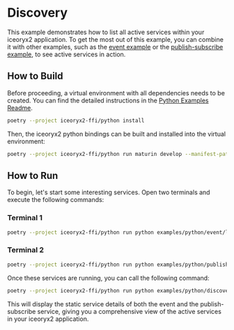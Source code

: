 # Discovery

This example demonstrates how to list all active services within your iceoryx2
application. To get the most out of this example, you can combine it with other
examples, such as the [event example](../event/) or the
[publish-subscribe example](../publish_subscribe/), to see active services in
action.

## How to Build

Before proceeding, a virtual environment with all dependencies needs to be
created. You can find the detailed instructions in the
[Python Examples Readme](../README.md).

```sh
poetry --project iceoryx2-ffi/python install
```

Then, the iceoryx2 python bindings can be built and installed into the virtual
environment:

```sh
poetry --project iceoryx2-ffi/python run maturin develop --manifest-path iceoryx2-ffi/python/Cargo.toml --target-dir target/ff/python
```

## How to Run

To begin, let's start some interesting services. Open two terminals and execute
the following commands:

### Terminal 1

```sh
poetry --project iceoryx2-ffi/python run python examples/python/event/listener.py
```

### Terminal 2

```sh
poetry --project iceoryx2-ffi/python run python examples/python/publish_subscribe/publisher.py
```

Once these services are running, you can call the following command:

```sh
poetry --project iceoryx2-ffi/python run python examples/python/discovery/discovery.py
```

This will display the static service details of both the event and the
publish-subscribe service, giving you a comprehensive view of the active
services in your iceoryx2 application.
